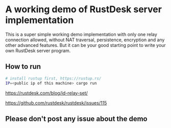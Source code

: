 # A working demo of RustDesk server implementation
This is a super simple working demo implementation with only one relay connection allowed, without NAT traversal, persistence, encryption and any other advanced features. But it can be your good starting point to write your own RustDesk server program. 

## How to run
```bash
# install rustup first, https://rustup.rs/
IP=<public ip of this machine> cargo run
```

https://rustdesk.com/blog/id-relay-set/

https://github.com/rustdesk/rustdesk/issues/115

## Please don't post any issue about the demo
